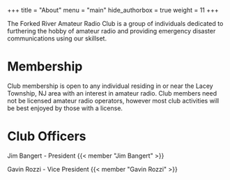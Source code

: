 +++
title = "About"
menu = "main"
hide_authorbox = true
weight = 11
+++

The Forked River Amateur Radio Club is a group of individuals dedicated to furthering the hobby of amateur radio and providing emergency disaster communications using our skillset.

# Membership

Club membership is open to any individual residing in or near the Lacey Township, NJ area with an interest in amateur radio. Club members need not be licensed amateur radio operators, however most club activities will be best enjoyed by those with a license.

# Club Officers

Jim Bangert - President
{{< member "Jim Bangert" >}}

Gavin Rozzi - Vice President
{{< member "Gavin Rozzi" >}}
